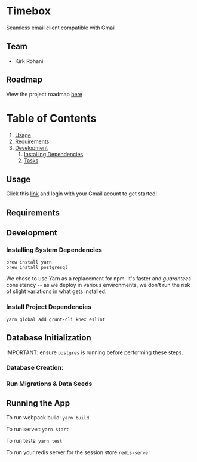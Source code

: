 # Timebox

Seamless email client compatible with Gmail

## Team
- Kirk Rohani

## Roadmap

View the project roadmap [here]()



# Table of Contents

1. [Usage](#Usage)
1. [Requirements](#requirements)
1. [Development](#development)
    1. [Installing Dependencies](#installing-dependencies)
    1. [Tasks](#tasks)

## Usage

Click this [link]() and login with your Gmail acount to get started!

## Requirements



## Development

### Installing System Dependencies

```
brew install yarn
brew install postgresql
```

We chose to use Yarn as a replacement for npm. It's faster and *guarantees* consistency -- as we deploy in various environments, we don't run the risk of slight variations in what gets installed.

### Install Project Dependencies

```
yarn global add grunt-cli knex eslint
```


## Database Initialization

IMPORTANT: ensure `postgres` is running before performing these steps.

### Database Creation:




### Run Migrations & Data Seeds



## Running the App

To run webpack build: `yarn build`

To run server: `yarn start`

To run tests: `yarn test`

To run your redis server for the session store `redis-server`



